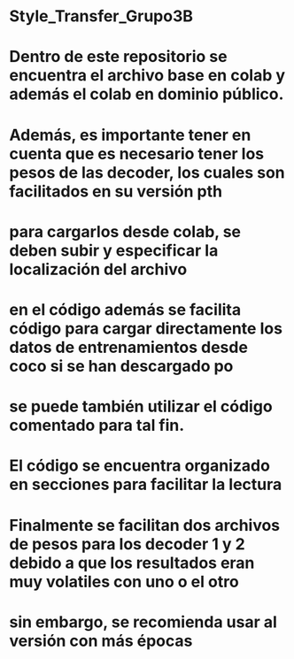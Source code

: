 # Style_Transfer_Grupo3B
# Dentro de este repositorio se encuentra el archivo base en colab y además el colab en dominio público.
# Además, es importante tener en cuenta que es necesario tener los pesos de las decoder, los cuales son facilitados en su versión pth
# para cargarlos desde colab, se deben subir y especificar la localización del archivo
# en el código además se facilita código para cargar directamente los datos de entrenamientos desde coco si se han descargado po
# se puede también utilizar el código comentado para tal fin.
# El código se encuentra organizado en secciones para facilitar la lectura
# Finalmente se facilitan dos archivos de pesos para los decoder 1 y 2 debido a que los resultados eran muy volatiles con uno o el otro
# sin embargo, se recomienda usar al versión con más épocas
